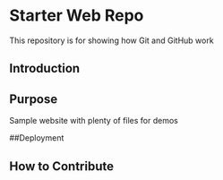  # Starter Web Repo

This repository is for showing how Git and GitHub work
## Introduction

## Purpose

Sample website with plenty of files for demos

##Deployment

## How to Contribute
